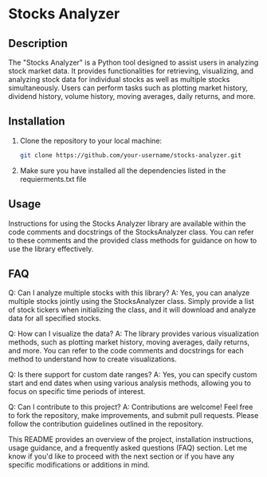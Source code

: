 # Stocks Analyzer

## Description
The "Stocks Analyzer" is a Python tool designed to assist users in analyzing stock market data. It provides functionalities for retrieving, visualizing, and analyzing stock data for individual stocks as well as multiple stocks simultaneously. Users can perform tasks such as plotting market history, dividend history, volume history, moving averages, daily returns, and more.

## Installation
1. Clone the repository to your local machine:
   ```bash
   git clone https://github.com/your-username/stocks-analyzer.git
   
2. Make sure you have installed all the dependencies listed in the requierments.txt file


## Usage
Instructions for using the Stocks Analyzer library are available within the code comments and docstrings of the StocksAnalyzer class. You can refer to these comments and the provided class methods for guidance on how to use the library effectively. 

## FAQ

Q: Can I analyze multiple stocks with this library?
A: Yes, you can analyze multiple stocks jointly using the StocksAnalyzer class. Simply provide a list of stock tickers when initializing the class, and it will download and analyze data for all specified stocks.

Q: How can I visualize the data?
A: The library provides various visualization methods, such as plotting market history, moving averages, daily returns, and more. You can refer to the code comments and docstrings for each method to understand how to create visualizations.

Q: Is there support for custom date ranges?
A: Yes, you can specify custom start and end dates when using various analysis methods, allowing you to focus on specific time periods of interest.

Q: Can I contribute to this project?
A: Contributions are welcome! Feel free to fork the repository, make improvements, and submit pull requests. Please follow the contribution guidelines outlined in the repository.


This README provides an overview of the project, installation instructions, usage guidance, and a frequently asked questions (FAQ) section. Let me know if you'd like to proceed with the next section or if you have any specific modifications or additions in mind.

